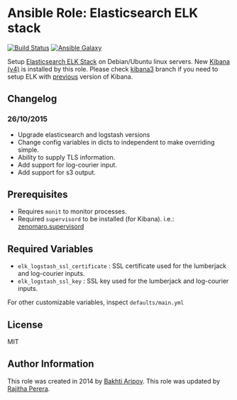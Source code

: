 # Ansible Role: Elasticsearch ELK stack

[![Build Status](https://travis-ci.org/bakhti/ansible-elk.svg?branch=master)](https://travis-ci.org/bakhti/ansible-elk) [![Ansible Galaxy](http://img.shields.io/badge/galaxy-bakhti.elk-660198.svg)](https://galaxy.ansible.com/list#/roles/1243)

Setup [Elasticsearch ELK Stack](http://www.elasticsearch.org/overview/) on Debian/Ubuntu linux servers.
New [Kibana (v4)](https://github.com/elasticsearch/kibana) is installed by this role. Please check [kibana3](https://github.com/bakhti/ansible-elk/tree/kibana3) branch if you need to setup ELK with [previous](https://github.com/elasticsearch/kibana/tree/kibana3) version of Kibana.

## Changelog
### 26/10/2015
 * Upgrade elasticsearch and logstash versions
 * Change config variables in dicts to independent to make overriding simple.
 * Ability to supply TLS information.
 * Add support for log-courier input.
 * Add support for s3 output.

## Prerequisites
 * Requires `monit` to monitor processes.
 * Required `supervisord` to be installed (for Kibana). i.e.: [zenomaro.supervisord](https://galaxy.ansible.com/detail#/role/373/) 

## Required Variables
 * `elk_logstash_ssl_certificate` : SSL certificate used for the lumberjack and log-courier inputs.
 * `elk_logstash_ssl_key` : SSL key used for the lumberjack and log-courier inputs.

For other customizable variables, inspect `defaults/main.yml`

## License

MIT

## Author Information

This role was created in 2014 by [Bakhti Aripov](http://bakhti.github.io/).
This role was updated by [Rajitha Perera](http://git.io/rajiteh).

